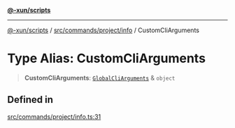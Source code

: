 [**@-xun/scripts**](../../../../../README.md)

***

[@-xun/scripts](../../../../../README.md) / [src/commands/project/info](../README.md) / CustomCliArguments

# Type Alias: CustomCliArguments

> **CustomCliArguments**: [`GlobalCliArguments`](../../../../configure/type-aliases/GlobalCliArguments.md) & `object`

## Defined in

[src/commands/project/info.ts:31](https://github.com/Xunnamius/xscripts/blob/28c221bb8a859e69003ba2447e3f5763dc92a0ec/src/commands/project/info.ts#L31)
